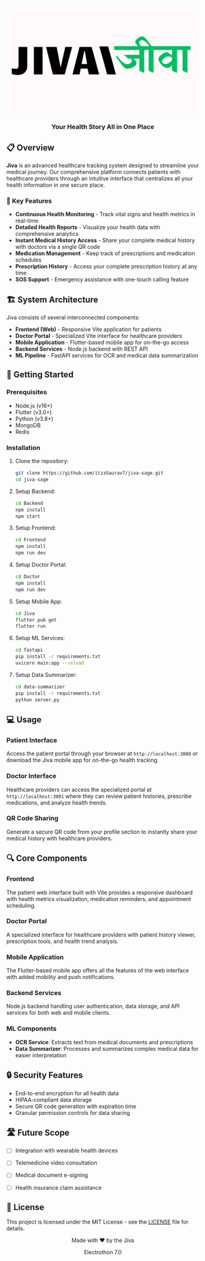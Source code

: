   <div align="center">
  <img src="./assets/images/logo.png" alt="Jiva Logo" width="500"/>
  <h3>Your Health Story All in One Place</h3>

</div>

## 📋 Overview

**Jiva** is an advanced healthcare tracking system designed to streamline your medical journey. Our comprehensive platform connects patients with healthcare providers through an intuitive interface that centralizes all your health information in one secure place.

### 🌟 Key Features

- **Continuous Health Monitoring** - Track vital signs and health metrics in real-time
- **Detailed Health Reports** - Visualize your health data with comprehensive analytics
- **Instant Medical History Access** - Share your complete medical history with doctors via a single QR code
- **Medication Management** - Keep track of prescriptions and medication schedules
- **Prescription History** - Access your complete prescription history at any time
- **SOS Support** - Emergency assistance with one-touch calling feature

## 🏗️ System Architecture

Jiva consists of several interconnected components:

- **Frontend (Web)** - Responsive Vite application for patients
- **Doctor Portal** - Specialized Vite interface for healthcare providers
- **Mobile Application** - Flutter-based mobile app for on-the-go access
- **Backend Services** - Node.js backend with REST API
- **ML Pipeline** - FastAPI services for OCR and medical data summarization

## 🚀 Getting Started

### Prerequisites

- Node.js (v16+)
- Flutter (v3.0+)
- Python (v3.8+)
- MongoDB
- Redis

### Installation

1. Clone the repository:
   ```bash
   git clone https://github.com/itzzGaurav7/jiva-sage.git
   cd jiva-sage
   ```

2. Setup Backend:
   ```bash
   cd Backend
   npm install
   npm start
   ```

3. Setup Frontend:
   ```bash
   cd Frontend
   npm install
   npm run dev
   ```

4. Setup Doctor Portal:
   ```bash
   cd Doctor
   npm install
   npm run dev
   ```

5. Setup Mobile App:
   ```bash
   cd Jiva
   flutter pub get
   flutter run
   ```

6. Setup ML Services:
   ```bash
   cd fastapi
   pip install -r requirements.txt
   uvicorn main:app --reload
   ```

7. Setup Data Summarizer:
   ```bash
   cd data-summarizer
   pip install -r requirements.txt
   python server.py
   ```

## 💻 Usage

### Patient Interface
Access the patient portal through your browser at `http://localhost:3000` or download the Jiva mobile app for on-the-go health tracking.

### Doctor Interface
Healthcare providers can access the specialized portal at `http://localhost:3001` where they can review patient histories, prescribe medications, and analyze health trends.

### QR Code Sharing
Generate a secure QR code from your profile section to instantly share your medical history with healthcare providers.

## 🔍 Core Components

### Frontend
The patient web interface built with Vite provides a responsive dashboard with health metrics visualization, medication reminders, and appointment scheduling.

### Doctor Portal
A specialized interface for healthcare providers with patient history viewer, prescription tools, and health trend analysis.

### Mobile Application
The Flutter-based mobile app offers all the features of the web interface with added mobility and push notifications.

### Backend Services
Node.js backend handling user authentication, data storage, and API services for both web and mobile clients.

### ML Components
- **OCR Service**: Extracts text from medical documents and prescriptions
- **Data Summarizer**: Processes and summarizes complex medical data for easier interpretation

## 🔒 Security Features

- End-to-end encryption for all health data
- HIPAA-compliant data storage
- Secure QR code generation with expiration time
- Granular permission controls for data sharing

## 🛣️ Future Scope

- [ ] Integration with wearable health devices
- [ ] Telemedicine video consultation
- [ ] Medical document e-signing
- [ ] Health insurance claim assistance


## 📄 License

This project is licensed under the MIT License - see the [LICENSE](LICENSE) file for details.


<div align="center">
  <p>Made with ❤️ by the Jiva</p>
  <p>Electrothon 7.0</p>
</div>
